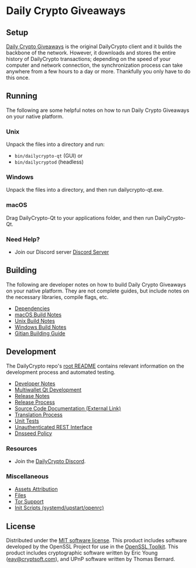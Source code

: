 Daily Crypto Giveaways
=============

Setup
---------------------
[Daily Crypto Giveaways](http://dailycrypto.org/wallet) is the original DailyCrypto client and it builds the backbone of the network. However, it downloads and stores the entire history of DailyCrypto transactions; depending on the speed of your computer and network connection, the synchronization process can take anywhere from a few hours to a day or more. Thankfully you only have to do this once.

Running
---------------------
The following are some helpful notes on how to run Daily Crypto Giveaways on your native platform.

### Unix

Unpack the files into a directory and run:

- `bin/dailycrypto-qt` (GUI) or
- `bin/dailycryptod` (headless)

### Windows

Unpack the files into a directory, and then run dailycrypto-qt.exe.

### macOS

Drag DailyCrypto-Qt to your applications folder, and then run DailyCrypto-Qt.

### Need Help?

* Join our Discord server [Discord Server](https://discord.gg/7U2gZKjrTc)

Building
---------------------
The following are developer notes on how to build Daily Crypto Giveaways on your native platform. They are not complete guides, but include notes on the necessary libraries, compile flags, etc.

- [Dependencies](dependencies.md)
- [macOS Build Notes](build-osx.md)
- [Unix Build Notes](build-unix.md)
- [Windows Build Notes](build-windows.md)
- [Gitian Building Guide](gitian-building.md)

Development
---------------------
The DailyCrypto repo's [root README](/README.md) contains relevant information on the development process and automated testing.

- [Developer Notes](developer-notes.md)
- [Multiwallet Qt Development](multiwallet-qt.md)
- [Release Notes](release-notes.md)
- [Release Process](release-process.md)
- [Source Code Documentation (External Link)](https://www.fuzzbawls.pw/dailycrypto/doxygen/)
- [Translation Process](translation_process.md)
- [Unit Tests](unit-tests.md)
- [Unauthenticated REST Interface](REST-interface.md)
- [Dnsseed Policy](dnsseed-policy.md)

### Resources
* Join the [DailyCrypto Discord](https://discord.gg/7U2gZKjrTc).

### Miscellaneous
- [Assets Attribution](assets-attribution.md)
- [Files](files.md)
- [Tor Support](tor.md)
- [Init Scripts (systemd/upstart/openrc)](init.md)

License
---------------------
Distributed under the [MIT software license](/COPYING).
This product includes software developed by the OpenSSL Project for use in the [OpenSSL Toolkit](https://www.openssl.org/). This product includes
cryptographic software written by Eric Young ([eay@cryptsoft.com](mailto:eay@cryptsoft.com)), and UPnP software written by Thomas Bernard.
